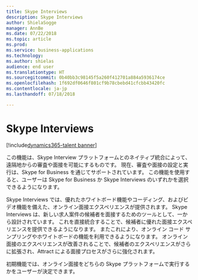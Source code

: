 ```yaml
---
title: Skype Interviews
description: Skype Interviews
author: ShielaSogge
manager: AnnBe
ms.date: 07/22/2018
ms.topic: article
ms.prod: 
ms.service: business-applications
ms.technology: 
ms.author: shielas
audience: end user
ms.translationtype: HT
ms.sourcegitcommit: 0b40bb3c98145f5a260f412701a884a5936174ce
ms.openlocfilehash: 1f692df0646f801cf9b78cbebd41cfcbb43420fc
ms.contentlocale: ja-jp
ms.lasthandoff: 07/18/2018

---
```


# <a name="skype-interviews"></a>Skype Interviews

[!include[dynamics365-talent banner](../../includes/dynamics365-talent.md)]

この機能は、Skype Interview プラットフォームとのネイティブ統合によって、遠隔地からの審査や面接を可能にするものです。 現在、審査や面接の設定と実行は、Skype for Business を通じてサポートされています。 この機能を使用すると、ユーザーは Skype for Business か Skype Interviews のいずれかを選択できるようになります。

Skype Interviews では、優れたホワイトボード機能やコーディング、およびビデオ機能を備えた、オンライン面接エクスペリエンスが提供されます。 Skype Interviews は、新しい求人案件の候補者を面接するためのツールとして、一から設計されています。 これを直接統合することで、候補者に優れた面接エクスペリエンスを提供できるようになります。 またこれにより、オンライン コード サンプリングやホワイトボードの機能を利用できるようになります。 オンライン面接のエクスペリエンスが改善されることで、候補者のエクスペリエンスがさらに拡張され、Attract による面接プロセスがさらに強化されます。

初期機能では、オンライン面接をどちらの Skype プラットフォームで実行するかをユーザーが決定できます。

<!--
## Who uses this feature
The entire hiring team and the candidates.
## Availability
Cloud
## Regional availability
Global
-->

